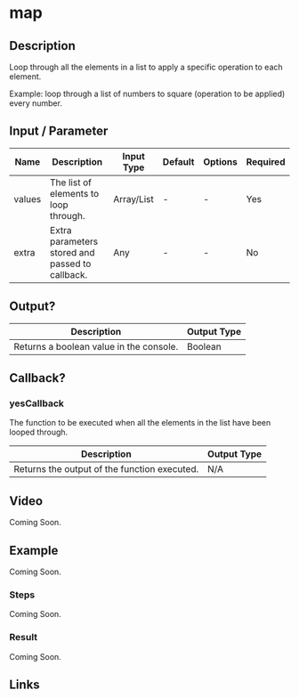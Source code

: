 ﻿# map

## Description

Loop through all the elements in a list to apply a specific operation to each element. 

Example: loop through a list of numbers to square (operation to be applied) every number.

## Input / Parameter

| Name | Description | Input Type | Default | Options | Required |
| ------ | ------ | ------ | ------ | ------ | ------ |
| values | The list of elements to loop through. | Array/List | - | - | Yes |
| extra | Extra parameters stored and passed to callback. | Any | - | - | No |

## Output?

| Description | Output Type |
| ------ | ------ |
| Returns a boolean value in the console. | Boolean |

## Callback?

### yesCallback

The function to be executed when all the elements in the list have been looped through.

| Description | Output Type |
| ------ | ------ |
| Returns the output of the function executed. | N/A |

## Video

Coming Soon.

<!-- Format: [![Video]({image-path}?raw=true)]({url-link}) -->

## Example

Coming Soon.

<!-- Share a scenario, like a user requirements. -->

### Steps

Coming Soon.

<!-- Show the steps and share some screenshots.

1. .....

Format: ![]({image-path}?raw=true) -->

### Result

Coming Soon.

<!-- Explain the output.

Format: ![]({image-path}?raw=true) -->

## Links